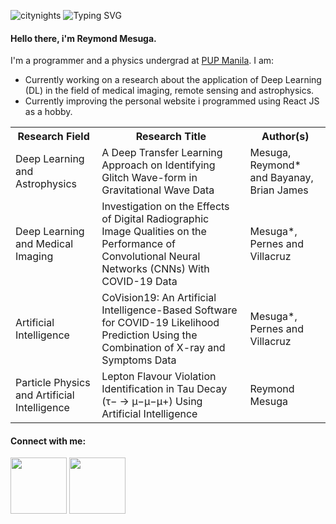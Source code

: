 

![citynights](https://user-images.githubusercontent.com/74803864/115126848-b57b4480-a004-11eb-951f-ea233d505a20.jpg)
![Typing SVG](https://readme-typing-svg.herokuapp.com/?lines=AI+Researcher+and+Programmer;React+JS+Programmer)
<!-- <h4><strong>Hello there, i'm <a href="insert_website_link" target="_blank" rel="noopener noreferrer">Reymond Mesuga</a></strong></h4> -->
<h4><strong>Hello there, i'm Reymond Mesuga</strong>.</h4>
<p>I'm a programmer and a physics undergrad at <a href="https://www.pup.edu.ph/">PUP Manila</a>. I am:</p>
<ul>
  <li>Currently working on a research about the application of Deep Learning (DL) in the field of medical imaging, remote sensing and astrophysics.</li>
  <li>Currently improving the personal website i programmed using React JS as a hobby.</li>
</ul>
<!-- <p><i>Please click my name to check my personal website.</i></p> -->

<!-- <table>
  <tr>
    <th>Field of Interest:</th>
    <th>I am open to:</th>
    <th>Contact me on:</th>
  </tr>
  <tr>
    <td>Web and Software Development</td>
    <td>Web/Software Development Internship</td>
    <td>Gmail: mesugareymondrobin@gmail.com</td>
  </tr>
  <tr>
    <td>Machine and Deep Learning</td>
    <td>AI Engineering Internship</td>
    <td>Outlook: mesugareymondrobin@outlook.com</td>
  </tr>
  <tr>
    <td>Data Analysis</td>
    <td>Any collaboration work</td>
    <td>Student Email: rrmesuga@iskolarngbayan.pup.edu.ph</td>  
  </tr>
  <tr>
    <td>Programming in general</td>
    <td>Give my opinion on something. Just message me.</td>
    <td>LinkedIn: insert_linkedin_link</td>
  </tr>
</table> -->

<table>
  <tr>
    <th>Research Field</th>
    <th>Research Title</th>
    <th>Author(s)</th>
  </tr>
  <tr>
    <td>Deep Learning and Astrophysics</td>
    <td><a a="https://arxiv.org/abs/2107.01863">A Deep Transfer Learning Approach on Identifying Glitch Wave-form in Gravitational Wave Data</a></td>
    <td>Mesuga, Reymond* and Bayanay, Brian James</td>
  </tr>
  <tr>
    <td>Deep Learning and Medical Imaging</td>
    <td>Investigation on the Effects of Digital Radiographic Image Qualities on the Performance of Convolutional Neural Networks (CNNs) With COVID-19 Data</td>
    <td>Mesuga*, Pernes and Villacruz</td>
  </tr>
  <tr>
    <td>Artificial Intelligence</td>
    <td>CoVision19: An Artificial Intelligence-Based Software for COVID-19
Likelihood Prediction Using the Combination of X-ray and
Symptoms Data</td>
    <td>Mesuga*, Pernes and Villacruz</td>
  </tr>
  <tr>
    <td>Particle Physics and Artificial Intelligence</td>
    <td>Lepton Flavour Violation Identification in Tau Decay (τ− → μ−μ−μ+) Using Artificial Intelligence</td>
    <td>Reymond Mesuga</td>
  </tr>
</table>


<h4><strong>Connect with me:</strong></h4>
<p align = "center">
  

<!-- [<img width="90rem" src="https://img.shields.io/badge/LinkedIn-0077B5?style=for-the-badge&logo=linkedin&logoColor=white"/>](insert_linkedin_link) -->
[<img width="90rem" src="https://img.shields.io/badge/GitHub-100000?style=for-the-badge&logo=github&logoColor=white"/>](https://github.com/Rey-commits)
[<img width="90rem" src="https://img.shields.io/badge/Facebook-1877F2?style=for-the-badge&logo=facebook&logoColor=white"/>](https://www.facebook.com/reymond.mesugah/)
</p>



